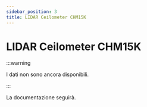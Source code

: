 ```yaml
---
sidebar_position: 3
title: LIDAR Ceilometer CHM15K
---
```


<!-- @NOSPELL@ -->

# LIDAR Ceilometer CHM15K

:::warning

I dati non sono ancora disponibili.

:::

La documentazione seguirà.

